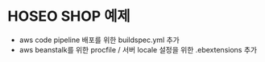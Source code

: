 # HOSEO SHOP 예제
- aws code pipeline 배포를 위한 buildspec.yml 추가
- aws beanstalk를 위한 procfile / 서버 locale 설정을 위한 .ebextensions 추가